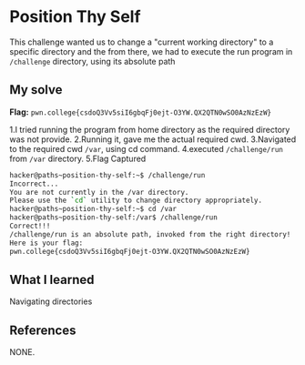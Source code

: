 

# Position Thy Self
This challenge wanted us to change a "current working directory" to a specific directory and the from there, we had to execute the run program in `/challenge` directory, using its absolute path

## My solve
**Flag:** `pwn.college{csdoQ3Vv5siI6gbqFj0ejt-O3YW.QX2QTN0wSO0AzNzEzW}
`

1.I tried running the program from home directory as the required directory was not provide.
2.Running it, gave me the actual required cwd.
3.Navigated to the required cwd `/var`, using cd command.
4.executed `/challenge/run` from `/var` directory.
5.Flag Captured

```bash
hacker@paths~position-thy-self:~$ /challenge/run
Incorrect...
You are not currently in the /var directory.
Please use the `cd` utility to change directory appropriately.
hacker@paths~position-thy-self:~$ cd /var
hacker@paths~position-thy-self:/var$ /challenge/run
Correct!!!
/challenge/run is an absolute path, invoked from the right directory!
Here is your flag:
pwn.college{csdoQ3Vv5siI6gbqFj0ejt-O3YW.QX2QTN0wSO0AzNzEzW}
```

## What I learned
Navigating directories

## References 
NONE.